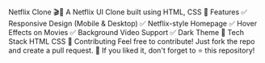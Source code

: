 Netflix Clone 🎬🍿
A Netflix UI Clone built using HTML, CSS
📌 Features
✅ Responsive Design (Mobile & Desktop)
✅ Netflix-style Homepage
✅ Hover Effects on Movies
✅ Background Video Support
✅ Dark Theme
🚀 Tech Stack
HTML
CSS
📝 Contributing
Feel free to contribute! Just fork the repo and create a pull request.
🎉 If you liked it, don't forget to ⭐ this repository!
